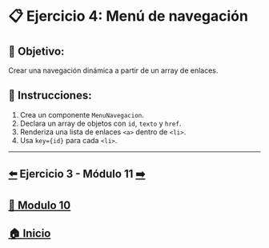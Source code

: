 # 📋 Ejercicio 4: Menú de navegación

## 🎯 Objetivo:
Crear una navegación dinámica a partir de un array de enlaces.

## 📝 Instrucciones:
1. Crea un componente `MenuNavegacion`.
2. Declara un array de objetos con `id`, `texto` y `href`.
3. Renderiza una lista de enlaces `<a>` dentro de `<li>`.
4. Usa `key={id}` para cada `<li>`.
---

## [⬅️](../Ejercicios/Ejercicio_3.md) Ejercicio 3 - Módulo 11 [➡️](../../Modulo_11:_Formularios_en_React/Modulo_11.md) 
## [📄 Modulo 10](../Modulo_10.md)
## [🏠 Inicio](../../README.md)
